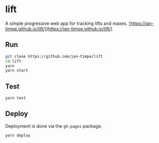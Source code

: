 # lift

A simple progressive web app for tracking lifts and maxes. [https://jan-timpe.github.io/lift/](https://jan-timpe.github.io/lift/)


## Run

```bash
git clone https://github.com/jan-timpe/lift
cd lift
yarn
yarn start
```

## Test

```bash
yarn test
```

## Deploy

Deployment is done via the `gh-pages` package.

```bash
yarn deploy
```